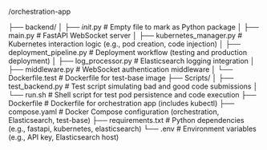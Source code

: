 /orchestration-app

├── backend/
│   ├── _init_.py          # Empty file to mark as Python package
│   ├── main.py             # FastAPI WebSocket server
│   ├── kubernetes_manager.py # Kubernetes interaction logic (e.g., pod creation, code injection)
│   ├── deployment_pipeline.py # Deployment workflow (testing and production deployment)
│   ├── log_processor.py    # Elasticsearch logging integration
│   ├── middleware.py       # WebSocket authentication middleware
│   └── Dockerfile.test     # Dockerfile for test-base image
├── Scripts/
│   ├── test_backend.py     # Test script simulating bad and good code submissions
│   └── run.sh              # Shell script for test pod persistence and code execution
├── Dockerfile              # Dockerfile for orchestration app (includes kubectl)
├── compose.yaml            # Docker Compose configuration (orchestration, Elasticsearch, test-base)
├── requirements.txt        # Python dependencies (e.g., fastapi, kubernetes, elasticsearch)
└── .env                    # Environment variables (e.g., API key, Elasticsearch host)
